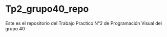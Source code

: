 # Tp2_grupo40_repo
Este es el repositorio del Trabajo Practico N°2 de Programación Visual del grupo 40
